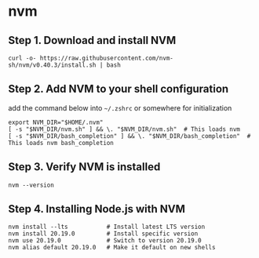 # nvm

## Step 1. Download and install NVM

```
curl -o- https://raw.githubusercontent.com/nvm-sh/nvm/v0.40.3/install.sh | bash
```

## Step 2. Add NVM to your shell configuration

add the command below into `~/.zshrc` or somewhere for initialization

```
export NVM_DIR="$HOME/.nvm"
[ -s "$NVM_DIR/nvm.sh" ] && \. "$NVM_DIR/nvm.sh"  # This loads nvm
[ -s "$NVM_DIR/bash_completion" ] && \. "$NVM_DIR/bash_completion"  # This loads nvm bash_completion
```

## Step 3. Verify NVM is installed

```
nvm --version
```

## Step 4. Installing Node.js with NVM

```
nvm install --lts           # Install latest LTS version
nvm install 20.19.0         # Install specific version
nvm use 20.19.0             # Switch to version 20.19.0
nvm alias default 20.19.0   # Make it default on new shells
```
